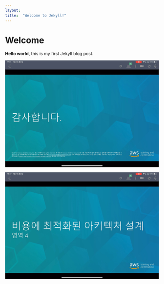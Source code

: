 ```yaml
---
layout: 
title:  "Welcome to Jekyll!"
---
```


# Welcome

**Hello world**, this is my first Jekyll blog post.



![추가이미지](../images/2023-01-12-first/03.MP4_snapshot_01.22.40_[2022.04.04_14.34.43].jpg)



![1](../images/2023-01-12-first/1.jpg)
